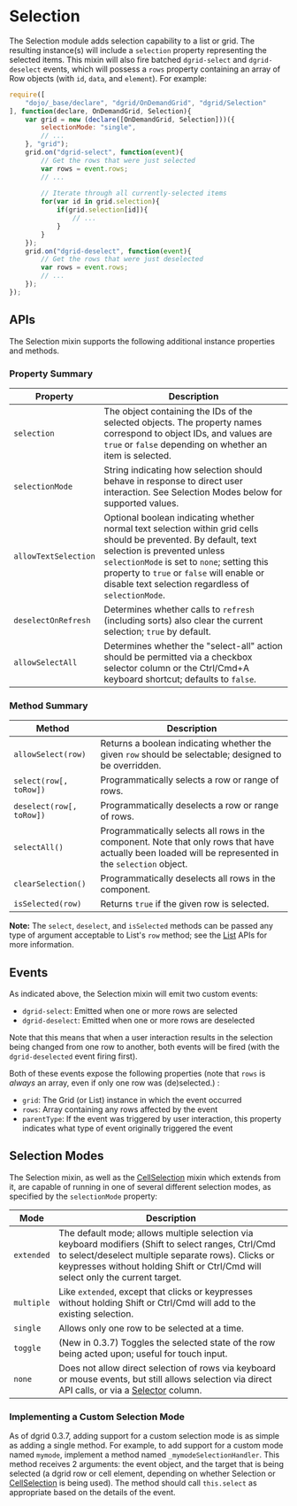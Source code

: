 # Selection

The Selection module adds selection capability to a list or grid. The resulting
instance(s) will include a `selection` property representing the selected items.
This mixin will also fire batched `dgrid-select` and `dgrid-deselect` events,
which will possess a `rows` property containing an array of Row objects (with
`id`, `data`, and `element`). For example:

```js
require([
    "dojo/_base/declare", "dgrid/OnDemandGrid", "dgrid/Selection"
], function(declare, OnDemandGrid, Selection){
    var grid = new (declare([OnDemandGrid, Selection]))({
        selectionMode: "single",
        // ...
    }, "grid");
    grid.on("dgrid-select", function(event){
        // Get the rows that were just selected
        var rows = event.rows;
        // ...
        
        // Iterate through all currently-selected items
        for(var id in grid.selection){
            if(grid.selection[id]){
                // ...
            }
        }
    });
    grid.on("dgrid-deselect", function(event){
        // Get the rows that were just deselected
        var rows = event.rows;
        // ...
    });
});
```

## APIs

The Selection mixin supports the following additional instance properties and methods.

### Property Summary

Property | Description
-------- | -----------
`selection` | The object containing the IDs of the selected objects. The property names correspond to object IDs, and values are `true` or `false` depending on whether an item is selected.
`selectionMode` | String indicating how selection should behave in response to direct user interaction. See Selection Modes below for supported values.
`allowTextSelection` | Optional boolean indicating whether normal text selection within grid cells should be prevented.  By default, text selection is prevented unless `selectionMode` is set to `none`; setting this property to `true` or `false` will enable or disable text selection regardless of `selectionMode`.
`deselectOnRefresh`| Determines whether calls to `refresh` (including sorts) also clear the current selection; `true` by default.
`allowSelectAll`| Determines whether the "select-all" action should be permitted via a checkbox selector column or the Ctrl/Cmd+A keyboard shortcut; defaults to `false`.

### Method Summary

Method | Description
------ | -----------
`allowSelect(row)`| Returns a boolean indicating whether the given `row` should be selectable; designed to be overridden.
`select(row[, toRow])`| Programmatically selects a row or range of rows.
`deselect(row[, toRow])`| Programmatically deselects a row or range of rows.
`selectAll()`| Programmatically selects all rows in the component. Note that only rows that have actually been loaded will be represented in the `selection` object.
`clearSelection()`| Programmatically deselects all rows in the component.
`isSelected(row)`| Returns `true` if the given row is selected.

**Note:** The `select`, `deselect`, and `isSelected` methods can be passed any
type of argument acceptable to List's `row` method; see the [List](Selection.md) APIs for
more information.


## Events

As indicated above, the Selection mixin will emit two custom events:

* `dgrid-select`: Emitted when one or more rows are selected
* `dgrid-deselect`: Emitted when one or more rows are deselected

Note that this means that when a user interaction results in the selection being
changed from one row to another, both events will be fired (with the
`dgrid-deselected` event firing first).

Both of these events expose the following properties (note that `rows` is
*always* an array, even if only one row was (de)selected.) :

* `grid`: The Grid (or List) instance in which the event occurred
* `rows`: Array containing any rows affected by the event
* `parentType`: If the event was triggered by user interaction, this property indicates what type of event originally triggered the event


## Selection Modes

The Selection mixin, as well as the [CellSelection](CellSelection.md) mixin which extends from
it, are capable of running in one of several different selection modes, as
specified by the `selectionMode` property:

Mode | Description
---- | -----------
`extended` | The default mode; allows multiple selection via keyboard modifiers (Shift to select ranges, Ctrl/Cmd to select/deselect multiple separate rows).  Clicks or keypresses without holding Shift or Ctrl/Cmd will select only the current target.
`multiple` | Like `extended`, except that clicks or keypresses without holding Shift or Ctrl/Cmd will add to the existing selection.
`single` | Allows only one row to be selected at a time.
`toggle` | (New in 0.3.7) Toggles the selected state of the row being acted upon; useful for touch input.
`none` | Does not allow direct selection of rows via keyboard or mouse events, but still allows selection via direct API calls, or via a [Selector](Selector.md) column.

### Implementing a Custom Selection Mode

As of dgrid 0.3.7, adding support for a custom selection mode is as simple as
adding a single method.  For example, to add support for a custom mode named
`mymode`, implement a method named `_mymodeSelectionHandler`.  This method
receives 2 arguments: the event object, and the target that is being selected (a
dgrid row or cell element, depending on whether Selection or [CellSelection](CellSelection.md)
is being used).  The method should call `this.select` as appropriate based on
the details of the event.